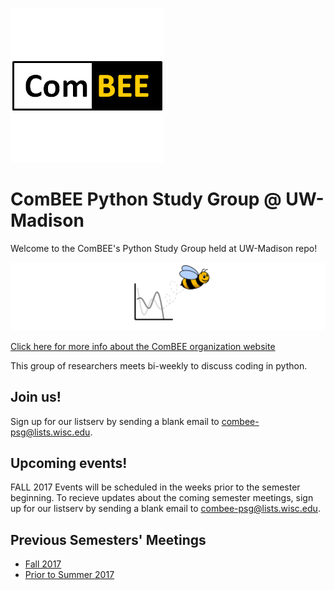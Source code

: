 ![ComBEE Logo](img/combeelogo.PNG)

# ComBEE Python Study Group @ UW-Madison 

Welcome to the ComBEE's Python Study Group held at UW-Madison repo! 

![ComBEE](img/combee.PNG)

[Click here for more info about the ComBEE organization website](https://combee-uw-madison.github.io/studyGroup/)

This group of researchers meets bi-weekly to discuss coding in python.

## Join us!
Sign up for our listserv by sending a blank email to [combee-psg@lists.wisc.edu](mailto:combee-psg@lists.wisc.edu).

## Upcoming events!
FALL 2017 Events will be scheduled in the weeks prior to the semester beginning.  To recieve updates about the coming semester meetings, sign up for our listserv by sending a blank email to [combee-psg@lists.wisc.edu](mailto:combee-psg@lists.wisc.edu). 


## Previous Semesters' Meetings
- [Fall 2017](https://github.com/ComBEE-UW-Madison/PythonStudyGroup/tree/master/Fall2017#python-study-group-fall-2017)
- [Prior to Summer 2017](https://github.com/ComBEE-UW-Madison/PythonStudyGroup/tree/master/Archive#python-study-group-archive)


